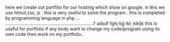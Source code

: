 here we create out portfilio for our hosting which show on google.
in this we use htmol,css, js .
this is very useful to solve the program .
this is completed by programming language in php ...
.....................................................................?
adsdf fghj kjjj lkl; klkljk 
this is useful for portfolio
if any body want to change my code/program using its own code then work on my portfolio..
